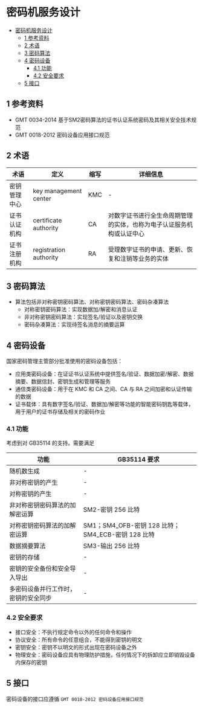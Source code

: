 # 密码机服务设计

- [密码机服务设计](#%E5%AF%86%E7%A0%81%E6%9C%BA%E6%9C%8D%E5%8A%A1%E8%AE%BE%E8%AE%A1)
  - [1 参考资料](#1-%E5%8F%82%E8%80%83%E8%B5%84%E6%96%99)
  - [2 术语](#2-%E6%9C%AF%E8%AF%AD)
  - [3 密码算法](#3-%E5%AF%86%E7%A0%81%E7%AE%97%E6%B3%95)
  - [4 密码设备](#4-%E5%AF%86%E7%A0%81%E8%AE%BE%E5%A4%87)
    - [4.1 功能](#41-%E5%8A%9F%E8%83%BD)
    - [4.2 安全要求](#42-%E5%AE%89%E5%85%A8%E8%A6%81%E6%B1%82)
  - [5 接口](#5-%E6%8E%A5%E5%8F%A3)

## 1 参考资料

- GMT 0034-2014 基于SM2密码算法的证书认证系统密码及其相关安全技术规范
- GMT 0018-2012 密码设备应用接口规范

## 2 术语

| 术语 | 定义 | 缩写 | 详细信息 |
| --- | --- | --- | --- |
| 密钥管理中心 | key management center | KMC | - |
| 证书认证机构 | certificate authority | CA | 对数字证书进行全生命周期管理的实体，也称为电子认证服务机构或认证中心 |
| 证书注册机构 | registration authority | RA | 受理数字证书的申请、更新、恢复和注销等业务的实体 |

## 3 密码算法

- 算法包括非对称密钥密码算法、对称密钥密码算法、密码杂凑算法
  - 对称密钥密码算法：实现数据加/解密和消息认证
  - 非对称密钥密码算法：实现签名/验证以及密钥交换
  - 密码杂凑算法：实现待签名消息的摘要运算

## 4 密码设备

国家密码管理主管部分批准使用的密码设备包括：

- 应用类密码设备：在证证书认证系统中提供签名/验证、数据加密/解密、数据摘要、数据信封、密钥生成和管理等服务
- 通信类密码设备：用于在 KMC 和 CA 之间、CA 与 RA 之间加密和认证传输的数据
- 证书载体：具有数字签名/验证、数据加/解密等功能的智能密码钥匙等载体，用于用户的证书存储及相关的密码作业

### 4.1 功能

考虑到对 GB35114 的支持。需要满足

| 功能 | GB35114 要求 |
| --- | --- |
| 随机数生成 | - |
| 非对称密钥的产生 | - |
| 对称密钥的产生 | - |
| 非对称密钥密码算法的加解密运算 | SM2-密钥 256 比特 |
| 对称密钥密码算法的加解密运算 | SM1；SM4_OFB-密钥 128 比特；SM4_ECB-密钥 128 比特 |
| 数据摘要算法 | SM3-输出 256 比特 |
| 密钥的存储 | - |
| 密钥的安全备份和安全导入导出 | - |
| 多密码设备并行工作时，密钥的安全同步 | - |

### 4.2 安全要求

- 接口安全：不执行规定命令以外的任何命令和操作
- 协议安全：所有命令的任意组合，不能得到密钥的明文
- 密钥安全：密钥不以明文的形式出现在密码设备之外
- 物理安全：密码设备应具有物理防护措施，任何情况下的拆卸应立即销毁设备内保存的密钥

## 5 接口

密码设备的接口应遵循 `GMT 0018-2012 密码设备应用接口规范`